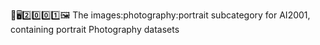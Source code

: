 🧠️🖥️2️⃣️0️⃣️0️⃣️1️⃣️🖼️ The images:photography:portrait subcategory for AI2001, containing portrait Photography datasets 
